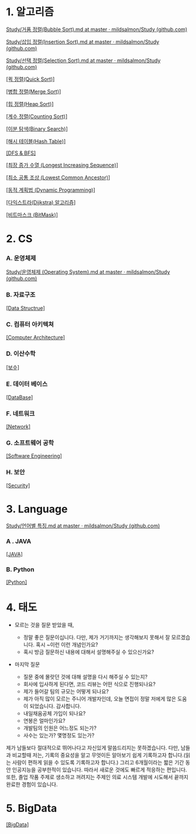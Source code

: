 # 1. 알고리즘

[Study/거품 정렬(Bubble Sort).md at master · mildsalmon/Study (github.com)](https://github.com/mildsalmon/Study/blob/master/Interview/Algorithm/%EA%B1%B0%ED%92%88%20%EC%A0%95%EB%A0%AC(Bubble%20Sort).md)

[Study/삽입 정렬(Insertion Sort).md at master · mildsalmon/Study (github.com)](https://github.com/mildsalmon/Study/blob/master/Interview/Algorithm/%EC%82%BD%EC%9E%85%20%EC%A0%95%EB%A0%AC(Insertion%20Sort).md)

[Study/선택 정렬(Selection Sort).md at master · mildsalmon/Study (github.com)](https://github.com/mildsalmon/Study/blob/master/Interview/Algorithm/%EC%84%A0%ED%83%9D%20%EC%A0%95%EB%A0%AC(Selection%20Sort).md)

[[퀵 정렬(Quick Sort)]](https://github.com/mildsalmon/Study/blob/master/Interview/Algorithm/%ED%80%B5%20%EC%A0%95%EB%A0%AC(Quick%20Sort).md)

[[병합 정렬(Merge Sort)]](https://github.com/mildsalmon/Study/blob/master/Interview/Algorithm/%EB%B3%91%ED%95%A9%20%EC%A0%95%EB%A0%AC(Merge%20Sort).md)

[[힙 정렬(Heap Sort)]](https://github.com/mildsalmon/Study/blob/master/Interview/Algorithm/%ED%9E%99%20%EC%A0%95%EB%A0%AC(Heap%20Sort).md)

[[계수 정렬(Counting Sort)]](https://github.com/mildsalmon/Study/blob/master/Interview/Algorithm/%EA%B3%84%EC%88%98%20%EC%A0%95%EB%A0%AC(Counting%20Sort).md)

[[이분 탐색(Binary Search)]](https://github.com/mildsalmon/Study/blob/master/Interview/Algorithm/%EC%9D%B4%EB%B6%84%20%ED%83%90%EC%83%89(Binary%20Search).md)

[[해시 테이블(Hash Table)]](https://github.com/mildsalmon/Study/blob/master/Interview/Algorithm/%ED%95%B4%EC%8B%9C%20%ED%85%8C%EC%9D%B4%EB%B8%94(Hash%20Table).md)

[[DFS & BFS]](https://github.com/mildsalmon/Study/blob/master/Interview/Algorithm/DFS%20%26%20BFS.md)

[[최장 증가 수열 (Longest Increasing Sequence)]](https://github.com/mildsalmon/Study/blob/master/Interview/Algorithm/%EC%B5%9C%EC%9E%A5%20%EC%A6%9D%EA%B0%80%20%EC%88%98%EC%97%B4%20(Longest%20Increasing%20Sequence).md)

[[최소 공통 조상 (Lowest Common Ancestor)]](https://github.com/mildsalmon/Study/blob/master/Interview/Algorithm/%EC%B5%9C%EC%86%8C%20%EA%B3%B5%ED%86%B5%20%EC%A1%B0%EC%83%81%20(Lowest%20Common%20Ancestor).md)

[[동적 계획법 (Dynamic Programming)]](https://github.com/mildsalmon/Study/blob/master/Interview/Algorithm/%EB%8F%99%EC%A0%81%20%EA%B3%84%ED%9A%8D%EB%B2%95%20(Dynamic%20Programming).md)

[[다익스트라(Dijkstra) 알고리즘]](https://github.com/mildsalmon/Study/blob/master/Interview/Algorithm/%EB%8B%A4%EC%9D%B5%EC%8A%A4%ED%8A%B8%EB%9D%BC(Dijkstra)%20%EC%95%8C%EA%B3%A0%EB%A6%AC%EC%A6%98.md)

[[비트마스크 (BitMask)]](https://github.com/mildsalmon/Study/blob/master/Interview/Algorithm/%EB%B9%84%ED%8A%B8%EB%A7%88%EC%8A%A4%ED%81%AC%20(BitMask).md)

# 2. CS

### A. 운영체제

[Study/운영체제 (Operating System).md at master · mildsalmon/Study (github.com)](https://github.com/mildsalmon/Study/blob/master/Interview/Computer%20Science/Operating%20System/%EC%9A%B4%EC%98%81%EC%B2%B4%EC%A0%9C%20(Operating%20System).md)

### B. 자료구조

[[Data Structrue]](https://github.com/mildsalmon/Study/blob/master/Interview/Computer%20Science/Data%20Structure/Data%20Structrue.md)

### C. 컴퓨터 아키텍쳐

[[Computer Architecture]](https://github.com/mildsalmon/Study/blob/master/Interview/Computer%20Science/Computer%20Architecture/Computer%20Architecture.md)

### D. 이산수학

[[보수]](https://github.com/mildsalmon/Study/blob/master/Interview/Computer%20Science/Discrete%20Math/%EB%B3%B4%EC%88%98.md)

### E. 데이터 베이스

[[DataBase]](https://github.com/mildsalmon/Study/blob/master/Interview/Computer%20Science/DataBase/DataBase.md)

### F. 네트워크

[[Network]](https://github.com/mildsalmon/Study/blob/master/Interview/Computer%20Science/Network/Network.md)

### G. 소프트웨어 공학

[[Software Engineering]](https://github.com/mildsalmon/Study/blob/master/Interview/Computer%20Science/Software%20Engineering/Software%20Engineering.md)

### H. 보안

[[Security]](https://github.com/mildsalmon/Study/blob/master/Interview/Computer%20Science/Security/Security.md)

# 3. Language

[Study/언어별 특징.md at master · mildsalmon/Study (github.com)](https://github.com/mildsalmon/Study/blob/master/Interview/Language/%EA%B8%B0%EC%B4%88.md)

### A . JAVA

[[JAVA]](https://github.com/mildsalmon/Study/blob/master/Interview/Language/JAVA.md)

### B. Python

[[Python]](https://github.com/mildsalmon/Study/blob/master/Interview/Language/Python.md)

# 4. 태도

- 모르는 것을 질문 받았을 때,
	- 정말 좋은 질문이십니다. 다만, 제가 거기까지는 생각해보지 못해서 잘 모르겠습니다. 혹시 ~이런 이런 개념인가요?
	- 혹시 방금 질문하신 내용에 대해서 설명해주실 수 있으신가요?

- 마지막 질문
	- 질문 중에 몰랏던 것에 대해 설명을 다시 해주실 수 있는지?
	- 회사에 입사하게 된다면, 코드 리뷰는 어떤 식으로 진행되나요?
	- 제가 들어갈 팀의 규모는 어떻게 되나요?
	- 제가 아직 많이 모르는 주니어 개발자인데, 오늘 면접이 정말 저에게 많은 도움이 되었습니다. 감사합니다.
	- 내일채움공체 가입이 되나요?
	- 연봉은 얼마인가요?
	- 개발팀의 인원은 어느정도 되는가?
	- 사수는 있는가? 몇명정도 있는가?

제가 남들보다 절대적으로 뛰어나다고 자신있게 말씀드리지는 못하겠습니다. 다만, 남들과 비교할때 저는, 기록의 중요성을 알고 무엇이든 알아보기 쉽게 기록하고자 합니다.(읽는 사람이 편하게 읽을 수 있도록 기록하고자 합니다.) 그리고 6개월이라는 짧은 기간 동안 인공지능을 공부한적이 있습니다. 따라서 새로운 것에도 빠르게 적응하는 편입니다. 또한, 졸업 작품 주제로 생소하고 꺼려지는 주제인 의료 시스템 개발에 시도해서 끝까지 완료한 경험이 있습니다.

# 5. BigData

[[BigData]](https://github.com/mildsalmon/Study/blob/master/Interview/BigData.md)

